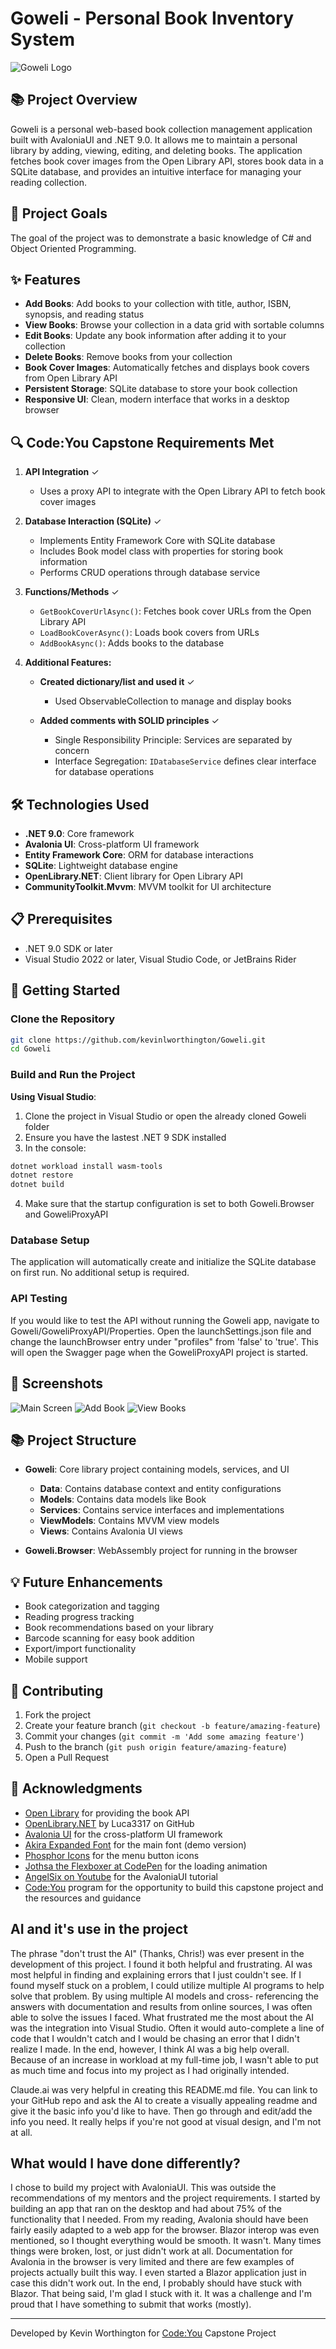 # Goweli - Personal Book Inventory System

![Goweli Logo](https://github.com/KevinLWorthington/SDProjectPlan/blob/main/Assets/GOWELILOGOPLAIN.png)

## 📚 Project Overview

Goweli is a personal web-based book collection management application built with AvaloniaUI and .NET 9.0.
It allows me to maintain a personal library by adding, viewing, editing, and deleting books. The application
fetches book cover images from the Open Library API, stores book data in a SQLite database, and provides an
intuitive interface for managing your reading collection.

## 🎏 Project Goals

The goal of the project was to demonstrate a basic knowledge of C# and Object Oriented Programming.

## ✨ Features

- **Add Books**: Add books to your collection with title, author, ISBN, synopsis, and reading status
- **View Books**: Browse your collection in a data grid with sortable columns
- **Edit Books**: Update any book information after adding it to your collection
- **Delete Books**: Remove books from your collection
- **Book Cover Images**: Automatically fetches and displays book covers from Open Library API
- **Persistent Storage**: SQLite database to store your book collection
- **Responsive UI**: Clean, modern interface that works in a desktop browser

## 🔍 Code:You Capstone Requirements Met

1. **API Integration** ✓
   - Uses a proxy API to integrate with the Open Library API to fetch book cover images

2. **Database Interaction (SQLite)** ✓
   - Implements Entity Framework Core with SQLite database
   - Includes Book model class with properties for storing book information
   - Performs CRUD operations through database service

3. **Functions/Methods** ✓
   - `GetBookCoverUrlAsync()`: Fetches book cover URLs from the Open Library API
   - `LoadBookCoverAsync()`: Loads book covers from URLs
   - `AddBookAsync()`: Adds books to the database

4. **Additional Features:**

   - **Created dictionary/list and used it** ✓
     - Used ObservableCollection to manage and display books

   - **Added comments with SOLID principles** ✓
     - Single Responsibility Principle: Services are separated by concern
     - Interface Segregation: `IDatabaseService` defines clear interface for database operations

## 🛠️ Technologies Used

- **.NET 9.0**: Core framework
- **Avalonia UI**: Cross-platform UI framework
- **Entity Framework Core**: ORM for database interactions
- **SQLite**: Lightweight database engine
- **OpenLibrary.NET**: Client library for Open Library API
- **CommunityToolkit.Mvvm**: MVVM toolkit for UI architecture

## 📋 Prerequisites

- .NET 9.0 SDK or later
- Visual Studio 2022 or later, Visual Studio Code, or JetBrains Rider

## 🚀 Getting Started

### Clone the Repository

```bash
git clone https://github.com/kevinlworthington/Goweli.git
cd Goweli
```

### Build and Run the Project

**Using Visual Studio**:
1. Clone the project in Visual Studio or open the already cloned Goweli folder
2. Ensure you have the lastest .NET 9 SDK installed
3. In the console:
```bash
dotnet workload install wasm-tools
dotnet restore
dotnet build
```
4. Make sure that the startup configuration is set to both Goweli.Browser and GoweliProxyAPI

### Database Setup

The application will automatically create and initialize the SQLite database on first run. No additional setup is required.

### API Testing

If you would like to test the API without running the Goweli app, navigate to Goweli/GoweliProxyAPI/Properties. Open the
launchSettings.json file and change the launchBrowser entry under "profiles" from 'false' to 'true'. This will open the Swagger
page when the GoweliProxyAPI project is started.

## 📱 Screenshots

![Main Screen](https://github.com/KevinLWorthington/SDProjectPlan/blob/main/Assets/GoweliMain.png)
![Add Book](https://github.com/KevinLWorthington/SDProjectPlan/blob/main/Assets/GoweliAdd.png)
![View Books](https://github.com/KevinLWorthington/SDProjectPlan/blob/main/Assets/GoweliView.png)

## 📚 Project Structure

- **Goweli**: Core library project containing models, services, and UI
  - **Data**: Contains database context and entity configurations
  - **Models**: Contains data models like Book
  - **Services**: Contains service interfaces and implementations
  - **ViewModels**: Contains MVVM view models
  - **Views**: Contains Avalonia UI views

- **Goweli.Browser**: WebAssembly project for running in the browser

## 💡 Future Enhancements

- Book categorization and tagging
- Reading progress tracking
- Book recommendations based on your library
- Barcode scanning for easy book addition
- Export/import functionality
- Mobile support

## 🤝 Contributing

1. Fork the project
2. Create your feature branch (`git checkout -b feature/amazing-feature`)
3. Commit your changes (`git commit -m 'Add some amazing feature'`)
4. Push to the branch (`git push origin feature/amazing-feature`)
5. Open a Pull Request

## 👏 Acknowledgments

- [Open Library](https://openlibrary.org/) for providing the book API
- [OpenLibrary.NET](https://github.com/Luca3317/OpenLibrary.NET/) by Luca3317 on GitHub
- [Avalonia UI](https://avaloniaui.net/) for the cross-platform UI framework
- [Akira Expanded Font](https://www.dafont.com/akira-expanded.font/) for the main font (demo version)
- [Phosphor Icons](https://phosphoricons.com/) for the menu button icons
- [Jothsa the Flexboxer at CodePen](https://codepen.io/Jothsa-the-flexboxer/pen/jOXbzod/) for the loading animation
- [AngelSix on Youtube](https://www.youtube.com/@AngelSix/) for the AvaloniaUI tutorial
- [Code:You](https://code-you.org/) program for the opportunity to build this capstone project and the resources and guidance

## AI and it's use in the project

The phrase "don't trust the AI" (Thanks, Chris!) was ever present in the development of this project. I found it both helpful and frustrating.
AI was most helpful in finding and explaining errors that I just couldn't see. If I found myself stuck
on a problem, I could utilize multiple AI programs to help solve that problem. By using multiple AI models and cross-
referencing the answers with documentation and results from online sources, I was often able to solve the issues I faced.
What frustrated me the most about the AI was the integration into Visual Studio. Often it would auto-complete a line of code
that I wouldn't catch and I would be chasing an error that I didn't realize I made. In the end, however, I think AI was a big
help overall. Because of an increase in workload at my full-time job, I wasn't able to put as much time and focus into my project
as I had originally intended.

Claude.ai was very helpful in creating this README.md file. You can link to your GitHub repo and ask the AI to create a visually appealing
readme and give it the basic info you'd like to have. Then go through and edit/add the info you need. It really helps if you're not
good at visual design, and I'm not at all.

## What would I have done differently?

I chose to build my project with AvaloniaUI. This was outside the recommendations of my mentors and the project requirements.
I started by building an app that ran on the desktop and had about 75% of the functionality that I needed. From my reading,
Avalonia should have been fairly easily adapted to a web app for the browser. Blazor interop was even mentioned, so I thought
everything would be smooth. It wasn't. Many times things were broken, lost, or just didn't work at all. Documentation for
Avalonia in the browser is very limited and there are few examples of projects actually built this way. I even started a Blazor
application just in case this didn't work out. In the end, I probably should have stuck with Blazor. That being said, I'm glad
I stuck with it. It was a challenge and I'm proud that I have something to submit that works (mostly).

---

Developed by Kevin Worthington for [Code:You](https://code-you.org/) Capstone Project
